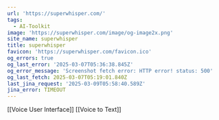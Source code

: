 ```yaml
---
url: 'https://superwhisper.com/'
tags:
  - AI-Toolkit
image: 'https://superwhisper.com/image/og-image2x.png'
site_name: superwhisper
title: superwhisper
favicon: 'https://superwhisper.com/favicon.ico'
og_errors: true
og_last_error: '2025-03-07T05:36:38.845Z'
og_error_message: 'Screenshot fetch error: HTTP error! status: 500'
og_last_fetch: 2025-03-07T05:19:01.840Z
last_jina_request: '2025-03-09T05:58:40.589Z'
jina_error: TIMEOUT
---
```


[[Voice User Interface]]
[[Voice to Text]]


